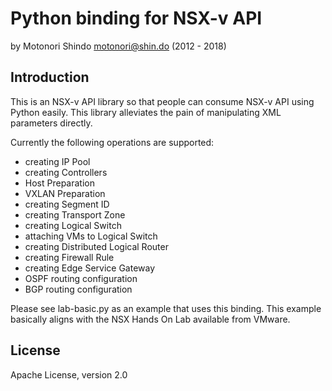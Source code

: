 Python binding for NSX-v API
============================

by Motonori Shindo <motonori@shin.do> (2012 - 2018)

Introduction
------------

This is an NSX-v API library so that people can consume NSX-v API using Python
easily. This library alleviates the pain of manipulating XML parameters
directly.

Currently the following operations are supported:

 * creating IP Pool
 * creating Controllers
 * Host Preparation
 * VXLAN Preparation
 * creating Segment ID
 * creating Transport Zone
 * creating Logical Switch
 * attaching VMs to Logical Switch
 * creating Distributed Logical Router
 * creating Firewall Rule
 * creating Edge Service Gateway
 * OSPF routing configuration
 * BGP routing configuration

Please see lab-basic.py as an example that uses this binding. This example
basically aligns with the NSX Hands On Lab available from VMware.

License
-------

Apache License, version 2.0
